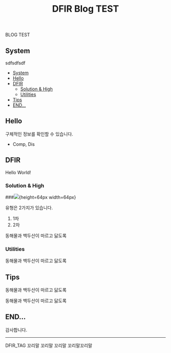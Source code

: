 ﻿---
title : "DFIR Blog TEST"
category :
  - DFIR
tag :
  - ka
  - Ker
  - ex
  - ma
  - gr
sidebar_main : true
author_profile : true
use_math : true
header:
  overlay_image : /assets/images/post.jpg
  overlay_filter: 0.5
#published : true
---
BLOG TEST

## System
sdfsdfsdf


- [System](#system)
- [Hello](#hello)
- [DFIR](#dfir)
  - [Solution & High](#solution--high)
  - [Utilities](#utilities)
- [Tips](#tips)
- [END...](#end)

## Hello
 구체적인 정보를 확인할 수 있습니다.

- Comp, Dis


## DFIR

 Hello World!

### Solution & High

###![](a.png){height=64px width=64px}


유형은 2가지가 있습니다.

1. 1차
2. 2차

동해물과 백두산이 마르고 닳도록

### Utilities

동해물과 백두산이 마르고 닳도록

## Tips

동해물과 백두산이 마르고 닳도록


 동해물과 백두산이 마르고 닳도록
 

## END...

감사합니다.

---

DFIR_TAG 꼬리말 꼬리말 꼬리말 꼬리말꼬리말
